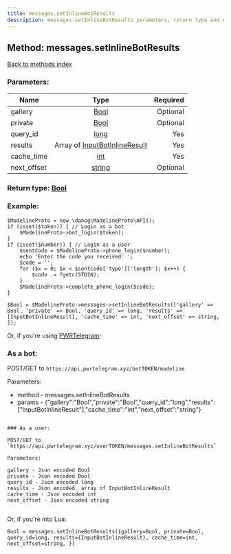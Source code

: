 ```yaml
---
title: messages.setInlineBotResults
description: messages.setInlineBotResults parameters, return type and example
---
```

## Method: messages.setInlineBotResults  
[Back to methods index](index.md)


### Parameters:

| Name     |    Type       | Required |
|----------|:-------------:|---------:|
|gallery|[Bool](../types/Bool.md) | Optional|
|private|[Bool](../types/Bool.md) | Optional|
|query\_id|[long](../types/long.md) | Yes|
|results|Array of [InputBotInlineResult](../types/InputBotInlineResult.md) | Yes|
|cache\_time|[int](../types/int.md) | Yes|
|next\_offset|[string](../types/string.md) | Optional|


### Return type: [Bool](../types/Bool.md)

### Example:


```
$MadelineProto = new \danog\MadelineProto\API();
if (isset($token)) { // Login as a bot
    $MadelineProto->bot_login($token);
}
if (isset($number)) { // Login as a user
    $sentCode = $MadelineProto->phone_login($number);
    echo 'Enter the code you received: ';
    $code = '';
    for ($x = 0; $x < $sentCode['type']['length']; $x++) {
        $code .= fgetc(STDIN);
    }
    $MadelineProto->complete_phone_login($code);
}

$Bool = $MadelineProto->messages->setInlineBotResults(['gallery' => Bool, 'private' => Bool, 'query_id' => long, 'results' => [InputBotInlineResult], 'cache_time' => int, 'next_offset' => string, ]);
```

Or, if you're using [PWRTelegram](https://pwrtelegram.xyz):

### As a bot:

POST/GET to `https://api.pwrtelegram.xyz/botTOKEN/madeline`

Parameters:

* method - messages.setInlineBotResults
* params - {"gallery":"Bool","private":"Bool","query_id":"long","results":["InputBotInlineResult"],"cache_time":"int","next_offset":"string"}

```

### As a user:

POST/GET to `https://api.pwrtelegram.xyz/userTOKEN/messages.setInlineBotResults`

Parameters:

gallery - Json encoded Bool
private - Json encoded Bool
query_id - Json encoded long
results - Json encoded  array of InputBotInlineResult
cache_time - Json encoded int
next_offset - Json encoded string


```

Or, if you're into Lua:

```
Bool = messages.setInlineBotResults({gallery=Bool, private=Bool, query_id=long, results={InputBotInlineResult}, cache_time=int, next_offset=string, })
```

